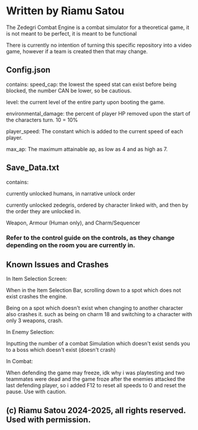 # Written by Riamu Satou

The Zedegri Combat Engine is a combat simulator for a theoretical game, it is not meant to be perfect, it is meant to be functional

There is currently no intention of turning this specific repository into a video game, however if a team is created then that may change.


## Config.json
contains:
speed_cap: the lowest the speed stat can exist before being blocked, the number CAN be lower, so be cautious.

level: the current level of the entire party upon booting the game.

environmental_damage: the percent of player HP removed upon the start of the characters turn. 10 = 10%

player_speed: The constant which is added to the current speed of each player.

max_ap: The maximum attainable ap, as low as 4 and as high as 7.


## Save_Data.txt
contains:

currently unlocked humans, in narrative unlock order

currently unlocked zedegris, ordered by character linked with, and then by the order they are unlocked in.

Weapon, Armour (Human only), and Charm/Sequencer


### **Refer to the control guide on the controls, as they change depending on the room you are currently in.**


## Known Issues and Crashes

In Item Selection Screen:

When in the Item Selection Bar, scrolling down to a spot which does not exist crashes the engine.

  Being on a spot which doesn't exist when changing to another character also crashes it. such as being on charm 18 and switching to a character with only 3 weapons, crash.
    
In Enemy Selection:

  Inputting the number of a combat Simulation which doesn't exist sends you to a boss which doesn't exist (doesn't crash)
  
In Combat:

  When defending the game may freeze, idk why i was playtesting and two teammates were dead and the game froze after the enemies attacked the last defending player, so i added F12 to reset all speeds to 0 and reset the pause. Use with caution.

## (c) Riamu Satou 2024-2025, all rights reserved. Used with permission.
